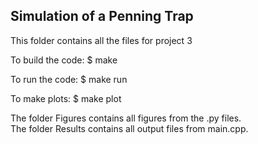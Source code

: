 Simulation of a Penning Trap
-------------------------------------------------
This folder contains all the files for project 3

To build the code:
$ make

To run the code:
$ make run

To make plots:
$ make plot

The folder Figures contains all figures from the .py files. \
The folder Results contains all output files from main.cpp.
